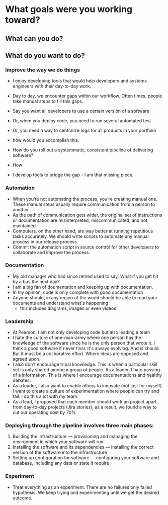 # What goals were you working toward?
## What can you do?
## What do you want to do?

### Improve the way we do things

- I enjoy developing tools that would help developers and systems engineers with their day-to-day work.
- Day to day, we encounter gaps within our workflow. Often times, people take manual steps to fill this gaps.
- Say you want all developers to use a certain version of a software
- Or, when you deploy code, you need to run several automated test 
- Or, you need a way to centralize logs for all products in your portfolio
- how would you accomplish this. 
- How do you roll out a systemmatic, consistent pipeline of delivering software?
- How 

- I develop tools to bridge the gap - I am that missing piece.

### Automation
- When you’re not automating the process, you’re creating manual one. These manual steps usually require communication from a person to another. 
- As the path of communication gets wider, the original set of instructions or documentation are misinterpreted, miscommunicated, and not maintained.
- Computers, on the other hand, are way better at running repetitious tasks accurately. We should write scripts to automate any manual process in our release process. 
- Commit the automation script in source control for other developers to collaborate and improve the process.

### Documentation
- My old manager who had since retired used to say: What if you get hit by a bus the next day? 
- I am a big fan of doumentation and keeping up with documentation. 
- In my opinion, code is only complete with good documentation
- Anyone should, in any region of the world should be able to read your documents and understand what's happening
  - this includes diagrams, images or even videos

### Leadership
- At Pearson, I am not only developing code but also leading a team
- I hate the culture of one-man-army where one person has the knowledge of the software since he is the only person that wrote it. I think a good software if never final. It's always evolving. And is should. But it must be a collborative effort. Where ideas are opposed and agreed upon. 
- I also don't encourage tribal knowledge. This is when a particular skill set is only shared among a group of people. As a leader, I hate passing of a information. This is where I encourage documentations and healthy debates.
- As a leader, I also want to enable others to innovate (not just for myself). I want to create a culture of experimentation where people can try and fail. I do this a lot with my team. 
- As a lead, I proposed that each member should work an project apart from day-to-day projects (Jira stories), as a result, we found a way to cut our operating cost by 70% 

### Deploying through the pipeline involves three main phases:

1. Building the infrastructure — provisioning and managing the environment in which your software will run
2. Installing the software and its dependencies — installing the correct version of the software into the infrastructure
3. Setting up configuration for software — configuring your software and database, including any data or state it require


### Experiment
 - Treat everything as an experiment. There are no failures only failed hypothesis. We keep trying and experimenting until we get the desired outcome.


